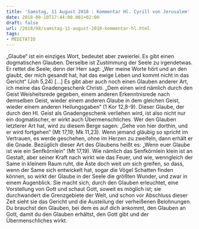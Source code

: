 ```yaml
---
title: 'Samstag, 11 August 2018 : Kommentar Hl. Cyrill von Jerusalem'
date: 2018-08-10T17:44:00.001+02:00
draft: false
url: /2018/08/samstag-11-august-2018-kommentar-hl.html
tags: 
- MEDITATIO
---
```


„Glaube“ ist ein einziges Wort, bedeutet aber zweierlei. Es gibt einen dogmatischen Glauben. Derselbe ist Zustimmung der Seele zu irgendetwas. Er rettet die Seele; denn der Herr sagt: „Wer meine Worte hört und an den glaubt, der mich gesandt hat, hat das ewige Leben und kommt nicht in das Gericht“ (Joh 5,24) \[…\] Es gibt aber auch noch einen Glauben anderer Art, ich meine das Gnadengeschenk Christi. „Dem einen wird nämlich durch den Geist Weisheitsrede gegeben, einem anderen Erkenntnisrede nach demselben Geist, wieder einem anderen Glaube in dem gleichen Geist, wieder einem anderen Heilungsgaben“ (1 Kor 12,8-9). Dieser Glaube, der durch den Hl. Geist als Gnadengeschenk verliehen wird, ist also nicht nur ein dogmatischer, er wirkt auch Übermenschliches. Wer den Glauben letzterer Art hat, wird zu diesem Berge sagen: „Gehe von hier dorthin, und er wird fortgehen“ (Mt 17,19; Mk 11,23). Wenn jemand gläubig so spricht im Vertrauen, es werde geschehen, ohne im Herzen zu zweifeln, dann erhält er die Gnade. Bezüglich dieser Art des Glaubens heißt es: „Wenn euer Glaube ist wie ein Senfkörnlein“ (Mt 17,19). Wie nämlich das Senfkörnlein klein ist an Gestalt, aber seiner Kraft nach wirkt wie das Feuer, und wie, wenngleich der Same in kleinem Raum ruht, die Äste doch weit um sich greifen, so dass, wenn der Same sich entwickelt hat, sogar die Vögel Schatten finden können, so wirkt der Glaube in der Seele die größten Wunder, und zwar in einem Augenblick. Sie macht sich, durch den Glauben erleuchtet, eine Vorstellung von Gott und schaut Gott, soweit es möglich ist; sie durchwandert die Grenzgebiete der Welt, und schon vor Abschluss dieser Zeit sieht sie das Gericht und die Austeilung der verheißenen Belohnungen. Du brauchst den Glauben, bei dem es auf dich ankommt, den Glauben an Gott, damit du den Glauben erhältst, den Gott gibt und der Übermenschliches wirkt.